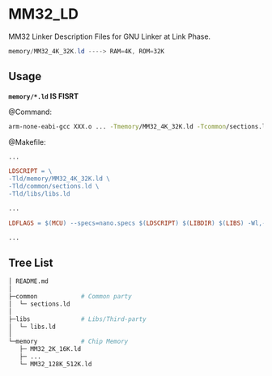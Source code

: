 # MM32_LD

MM32 Linker Description Files for GNU Linker at Link Phase.

```powershell
memory/MM32_4K_32K.ld ----> RAM=4K, ROM=32K
```

## Usage

**`memory/*.ld` IS FISRT**

@Command:

```bash
arm-none-eabi-gcc XXX.o ... -Tmemory/MM32_4K_32K.ld -Tcommon/sections.ld -Tlibs/libs.ld
```

@Makefile:
```makefile
...

LDSCRIPT = \
-Tld/memory/MM32_4K_32K.ld \
-Tld/common/sections.ld \
-Tld/libs/libs.ld 

...

LDFLAGS = $(MCU) --specs=nano.specs $(LDSCRIPT) $(LIBDIR) $(LIBS) -Wl,-Map=$(BUILD_DIR)/$(TARGET).map,--cref -Wl,--gc-sections

...
```

## Tree List

```bash
│ README.md
│  
├─common            # Common party
│  └─ sections.ld        
│
├─libs              # Libs/Third-party 
│  └─ libs.ld      
│
└─memory            # Chip Memory
   ├─ MM32_2K_16K.ld
   ├─ ...
   └─ MM32_128K_512K.ld
```